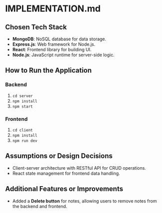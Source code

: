 # IMPLEMENTATION.md

## Chosen Tech Stack
- **MongoDB**: NoSQL database for data storage.
- **Express.js**: Web framework for Node.js.
- **React**: Frontend library for building UI.
- **Node.js**: JavaScript runtime for server-side logic.

## How to Run the Application

### Backend
1. `cd server`
2. `npm install`
3. `npm start`

### Frontend
1. `cd client`
2. `npm install`
3. `npm run dev`

## Assumptions or Design Decisions
- Client-server architecture with RESTful API for CRUD operations.
- React state management for frontend data handling.

## Additional Features or Improvements
- Added a **Delete button** for notes, allowing users to remove notes from the backend and frontend.
